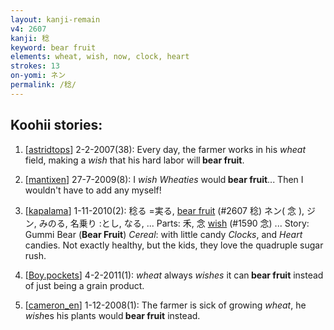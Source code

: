 ```yaml
---
layout: kanji-remain
v4: 2607
kanji: 稔
keyword: bear fruit
elements: wheat, wish, now, clock, heart
strokes: 13
on-yomi: ネン
permalink: /稔/
---
```


## Koohii stories: 

1) [<a href="http://kanji.koohii.com/profile/astridtops">astridtops</a>] 2-2-2007(38): Every day, the farmer works in his <em>wheat</em> field, making a <em>wish</em> that his hard labor will<strong> bear fruit</strong>.

2) [<a href="http://kanji.koohii.com/profile/mantixen">mantixen</a>] 27-7-2009(8): I <em>wish</em> <em>Wheaties</em> would<strong> bear fruit</strong>... Then I wouldn&#039;t have to add any myself!

3) [<a href="http://kanji.koohii.com/profile/kapalama">kapalama</a>] 1-11-2010(2): 稔る =実る, <a href="../v4/2607.html">bear fruit</a> (#2607 稔) ネン( 念 ), ジン, みのる, 名乗り :とし, なる, ... Parts: 禾, 念 <a href="../v4/1590.html">wish</a> (#1590 念) ... Story: Gummi Bear (<strong>Bear Fruit</strong>) <em>Cereal</em>: with little candy <em>Clocks</em>, and <em>Heart</em> candies. Not exactly healthy, but the kids, they love the quadruple sugar rush.

4) [<a href="http://kanji.koohii.com/profile/Boy.pockets">Boy.pockets</a>] 4-2-2011(1): <em>wheat</em> always <em>wishes</em> it can<strong> bear fruit</strong> instead of just being a grain product.

5) [<a href="http://kanji.koohii.com/profile/cameron_en">cameron_en</a>] 1-12-2008(1): The farmer is sick of growing <em>wheat</em>, he <em>wish</em>es his plants would<strong> bear fruit</strong> instead.


